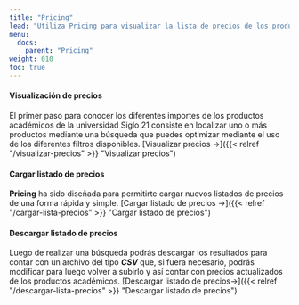 ```yaml
---
title: "Pricing"
lead: "Utiliza Pricing para visualizar la lista de precios de los productos académicos de Siglo 21, para descargarlos o para cargar nuevos precios."
menu:
  docs:
    parent: "Pricing"
weight: 010
toc: true
---
```


#### Visualización de precios

El primer paso para conocer los diferentes importes de los productos académicos de la universidad Siglo 21 consiste en localizar uno o más productos mediante una búsqueda que puedes optimizar mediante el uso de los diferentes filtros disponibles. [Visualizar precios →]({{< relref "/visualizar-precios" >}} "Visualizar precios")


#### Cargar listado de precios

**Pricing** ha sido diseñada para permitirte cargar nuevos listados de precios de una forma rápida y simple. [Cargar listado de precios →]({{< relref "/cargar-lista-precios" >}} "Cargar listado de precios")

#### Descargar listado de precios

Luego de realizar una búsqueda podrás descargar los resultados para contar con un archivo del tipo **_CSV_** que, si fuera necesario, podrás modificar para luego volver a subirlo y así contar con precios actualizados de los productos académicos. [Descargar listado de precios→]({{< relref "/descargar-lista-precios" >}} "Descargar listado de precios")
